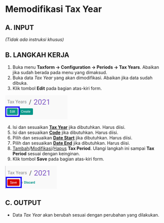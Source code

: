 # Memodifikasi Tax Year

## A. INPUT

*(Tidak ada instruksi khusus)*

## B. LANGKAH KERJA

1. Buka menu **Taxform -> Configuration -> Periods -> Tax Years**. Abaikan jika sudah berada pada menu yang dimaksud.
2. Buka data *Tax Year* yang akan dimodifikasi. Abaikan jika data sudah dibuka.
3. Klik tombol **Edit** pada bagian atas-kiri form.

![](../../img/tax-year/tombol-edit.png)

4. Isi dan sesuaikan **[Tax Year](./penjelasan.md#field-tax-year)** jika dibutuhkan. Harus diisi.
5. Isi dan sesuaikan **[Code](./penjelasan.md#field-code)** jika dibutuhkan. Harus diisi.
6. Pilih dan sesuaikan **[Date Start](./penjelasan.md#field-date-start)** jika dibutuhkan. Harus diisi.
7. Pilih dan sesuaikan **[Date End](./penjelasan.md#field-date-end)** jika dibutuhkan. Harus diisi.
8. <a name="l8">[Tambah](./menambahkan-tax-period.md)/[Modifikasi](./memodifikasi-tax-period.md)/[Hapus](./menghapus-tax-period.md) **Tax Period**</a>. Ulangi langkah ini sampai **Tax Period** sesuai dengan keinginan.
9. Klik tombol **Save** pada bagian atas-kiri form.

![](../../img/tax-year/tombol-save-modifikasi.png)

## C. OUTPUT

* Data *Tax Year* akan berubah sesuai dengan perubahan yang dilakukan.
